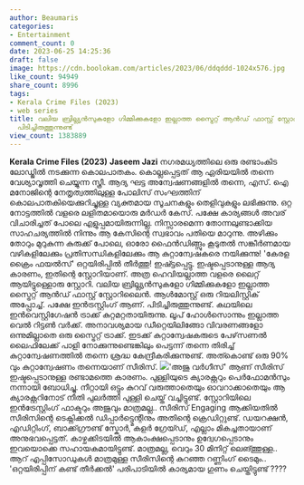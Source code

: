 ```yaml
---
author: Beaumaris
categories:
- Entertainment
comment_count: 0
date: 2023-06-25 14:25:36
draft: false
image: https://cdn.boolokam.com/articles/2023/06/ddqddd-1024x576.jpg
like_count: 94949
share_count: 8996
tags:
- Kerala Crime Files (2023)
- web series
title: വലിയ ബ്രില്ല്യൻസുകളോ ഗിമ്മിക്കുകളോ ഇല്ലാത്ത സ്ട്രൈറ്റ് ആൻഡ് ഫാസ്റ്റ് സ്റ്റോറിലൈൻ,
  പിടിച്ചിരുത്തുന്നുണ്ട്
view_count: 1383889
---
```


**Kerala Crime Files (2023)** **Jaseem Jazi** നഗരമധ്യത്തിലെ ഒരു രണ്ടാംകിട ലോഡ്ജിൽ നടക്കുന്ന കൊലപാതകം. കൊല്ലപ്പെട്ടത് ആ ഏരിയയിൽ തന്നെ വേശ്യാവൃത്തി ചെയ്യുന്ന സ്ത്രീ. ആദ്യ ഘട്ട അന്വേഷണങ്ങളിൽ തന്നെ, എസ്. ഐ മനോജിന്റെ നേതൃത്വത്തിലുള്ള പോലിസ് സംഘത്തിന് കൊലപാതകിയെക്കുറിച്ചുള്ള വ്യക്തമായ സൂചനകളും തെളിവുകളും ലഭിക്കുന്നു. ഒറ്റ നോട്ടത്തിൽ വളരെ ലളിതമായൊരു മർഡർ കേസ്. പക്ഷേ കാര്യങ്ങൾ അവര് വിചാരിച്ചത് പോലെ എളുപ്പമായിരുന്നില്ല. നിസ്സാരമെന്ന തോന്നലുണ്ടാക്കിയ സാഹചര്യത്തിൽ നിന്നും ആ കേസിന്റെ സ്വഭാവം പതിയെ മാറുന്നു. അഴിക്കും തോറും മുറുകുന്ന കുരുക്ക്‌ പോലെ, ഓരോ ഫൈൻഡിങ്ങ്സും കൂടുതൽ സങ്കീർണമായ വഴികളിലേക്കും പ്രതിസന്ധികളിലേക്കും ആ കുറ്റാന്വേഷകരെ നയിക്കുന്നു! [](https://cdn.boolokam.com/articles/2023/06/ffffgggg.jpg)'കേരള ക്രൈം ഫയൽസ്' ഒറ്റയിരിപ്പിൽ തീർത്തു! ഇഷ്ട്ടപ്പെട്ടു. ഇഷ്ടപ്പെടാനുള്ള ആദ്യ കാരണം, ഇതിന്റെ സ്റ്റോറിയാണ്. അത്ര ഹെവിയല്ലാത്ത വളരെ ലൈറ്റ് ആയിട്ടുള്ളൊരു സ്റ്റോറി. വലിയ ബ്രില്ല്യൻസുകളോ ഗിമ്മിക്കുകളോ ഇല്ലാത്ത സ്ട്രൈറ്റ് ആൻഡ് ഫാസ്റ്റ് സ്റ്റോറിലൈൻ. ആൾമോസ്റ്റ് ഒരു റിയലിസ്റ്റിക്‌ അപ്പ്രോച്ച്. പക്ഷേ ഇൻട്രസ്റ്റിംഗ് ആണ്. പിടിച്ചിരുത്തുന്നുണ്ട്. കഥയിലെ ഇൻവെസ്റ്റിഗേഷൻ ട്രാക്ക് കുറ്റമറ്റതായിരുന്നു. ലൂപ് ഹോൾസൊന്നും ഇല്ലാത്ത വെൽ റിട്ടൺ വർക്ക്. അനാവശ്യമായ ഡീറ്റെയിലിങ്ങോ വിവരണങ്ങളോ ഒന്നുമില്ലാതെ ഒരു സ്ട്രൈറ്റ് ട്രാക്ക്. ഇടക്ക് കുറ്റാന്വേഷകരുടെ പേഴ്‌സണൽ ലൈഫിലേക്ക് പാളി നോക്കുന്നുണ്ടെങ്കിലും പെട്ടന്ന് തന്നെ തിരിച്ച് കുറ്റാന്വേഷണത്തിൽ തന്നെ ശ്രദ്ധ കേന്ദ്രീകരിക്കുന്നുണ്ട്. അത്കൊണ്ട് ഒരു 90% വും കുറ്റാന്വേഷണം തന്നെയാണ് സീരിസ്. [![](https://cdn.boolokam.com/articles/2023/06/ddqddd-1024x576.jpg)](https://cdn.boolokam.com/articles/2023/06/ddqddd.jpg)'അജു വർഗീസ്' ആണ് സീരിസ് ഇഷ്ടപ്പെടാനുള്ള രണ്ടാമത്തെ കാരണം. പുള്ളിയുടെ ക്യാരക്റ്ററും പെർഫോമൻസും നന്നായി ബോധിച്ചു. നീറ്റായി ഒട്ടും കുറവ് വരുത്താതെയും ഓവറാക്കാതെയും ആ ക്യാരക്റ്ററിനോട് നീതി പുലർത്തി പുള്ളി ചെയ്ത് വച്ചിട്ടുണ്ട്. സ്റ്റോറിയിലെ ഇൻട്രേസ്റ്റിംഗ് ഫാക്ടറും അജുവും മാത്രമല്ല.. സീരിസ് Engaging ആക്കിയതിൽ സീരിസിന്റെ ടെക്നിക്കൽ ഡിപ്പാർട്ട്മെന്റിനും അതിന്റെ ക്രെഡിറ്റുണ്ട്. ഡയറക്ഷൻ, എഡിറ്റിംഗ്, ബാക്ക്ഗ്രൗണ്ട് സ്കോർ, കളർ ഗ്രേയ്ഡ്, എല്ലാം മികച്ചതായാണ് അനുഭവപ്പെട്ടത്. കാഴ്ചക്കിടയിൽ ആകാംക്ഷപ്പെടാനും ഉദ്വേഗപ്പെടാനും ഇവയൊക്കെ സഹായകമായിട്ടുണ്ട്. മാത്രമല്ല, വെറും 30 മിനിറ്റ് ലെങ്ത്തുള്ള.. ആറ് എപ്പിസോഡുകൾ മാത്രമുള്ള സീരിസിന്റെ കുറഞ്ഞ റണ്ണിംഗ് ടൈമും.. 'ഒറ്റയിരിപ്പിന് കണ്ട് തീർക്കൽ' പരിപാടിയിൽ കാര്യമായ ഗുണം ചെയ്തിട്ടുണ്ട് ????